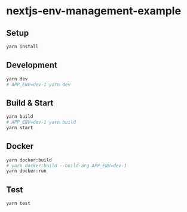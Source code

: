 # nextjs-env-management-example

## Setup

```sh
yarn install
```

## Development

```sh
yarn dev
# APP_ENV=dev-1 yarn dev
```

## Build & Start

```sh
yarn build
# APP_ENV=dev-1 yarn build
yarn start
```

## Docker

```sh
yarn docker:build
# yarn docker:build --build-arg APP_ENV=dev-1
yarn docker:run
```

## Test

```sh
yarn test
```
